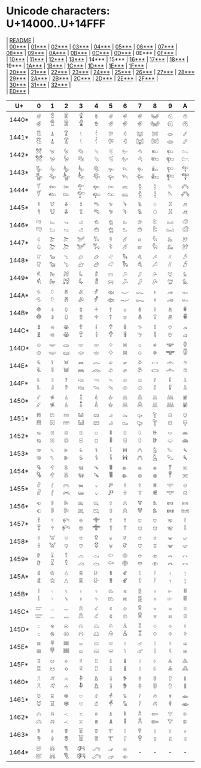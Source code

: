 # Unicode characters: U+14000..U+14FFF

| [README](README.md) |\
| [00\*\*\*](00xxx.md) | [01\*\*\*](01xxx.md) | [02\*\*\*](02xxx.md) | [03\*\*\*](03xxx.md) | [04\*\*\*](04xxx.md) | [05\*\*\*](05xxx.md) | [06\*\*\*](06xxx.md) | [07\*\*\*](07xxx.md) | [08\*\*\*](08xxx.md) | [09\*\*\*](09xxx.md) | [0A\*\*\*](0Axxx.md) | [0B\*\*\*](0Bxxx.md) | [0C\*\*\*](0Cxxx.md) | [0D\*\*\*](0Dxxx.md) | 0E\*\*\* | [0F\*\*\*](0Fxxx.md) |\
| [10\*\*\*](10xxx.md) | [11\*\*\*](11xxx.md) | [12\*\*\*](12xxx.md) | [13\*\*\*](13xxx.md) | 14\*\*\* | 15\*\*\* | [16\*\*\*](16xxx.md) | [17\*\*\*](17xxx.md) | [18\*\*\*](18xxx.md) | 19\*\*\* | [1A\*\*\*](1Axxx.md) | [1B\*\*\*](1Bxxx.md) | [1C\*\*\*](1Cxxx.md) | [1D\*\*\*](1Dxxx.md) | [1E\*\*\*](1Exxx.md) | [1F\*\*\*](1Fxxx.md) |\
| [20\*\*\*](20xxx.md) | [21\*\*\*](21xxx.md) | [22\*\*\*](22xxx.md) | [23\*\*\*](23xxx.md) | [24\*\*\*](24xxx.md) | [25\*\*\*](25xxx.md) | [26\*\*\*](26xxx.md) | [27\*\*\*](27xxx.md) | [28\*\*\*](28xxx.md) | [29\*\*\*](29xxx.md) | [2A\*\*\*](2Axxx.md) | [2B\*\*\*](2Bxxx.md) | [2C\*\*\*](2Cxxx.md) | [2D\*\*\*](2Dxxx.md) | [2E\*\*\*](2Exxx.md) | [2F\*\*\*](2Fxxx.md) |\
| [30\*\*\*](30xxx.md) | [31\*\*\*](31xxx.md) | [32\*\*\*](32xxx.md) |\
| [E0\*\*\*](E0xxx.md) |

| U+ | 0 | 1 | 2 | 3 | 4 | 5 | 6 | 7 | 8 | 9 | A | B | C | D | E | F |
| - | :-: | :-: | :-: | :-: | :-: | :-: | :-: | :-: | :-: | :-: | :-: | :-: | :-: | :-: | :-: | :-: |
| 1440\* | <span id="14400" title="U+14400 ANATOLIAN HIEROGLYPH A001, Lo">`𔐀`<br>𔐀</span> | <span id="14401" title="U+14401 ANATOLIAN HIEROGLYPH A002, Lo">`𔐁`<br>𔐁</span> | <span id="14402" title="U+14402 ANATOLIAN HIEROGLYPH A003, Lo">`𔐂`<br>𔐂</span> | <span id="14403" title="U+14403 ANATOLIAN HIEROGLYPH A004, Lo">`𔐃`<br>𔐃</span> | <span id="14404" title="U+14404 ANATOLIAN HIEROGLYPH A005, Lo">`𔐄`<br>𔐄</span> | <span id="14405" title="U+14405 ANATOLIAN HIEROGLYPH A006, Lo">`𔐅`<br>𔐅</span> | <span id="14406" title="U+14406 ANATOLIAN HIEROGLYPH A007, Lo">`𔐆`<br>𔐆</span> | <span id="14407" title="U+14407 ANATOLIAN HIEROGLYPH A008, Lo">`𔐇`<br>𔐇</span> | <span id="14408" title="U+14408 ANATOLIAN HIEROGLYPH A009, Lo">`𔐈`<br>𔐈</span> | <span id="14409" title="U+14409 ANATOLIAN HIEROGLYPH A010, Lo">`𔐉`<br>𔐉</span> | <span id="1440A" title="U+1440A ANATOLIAN HIEROGLYPH A010A, Lo">`𔐊`<br>𔐊</span> | <span id="1440B" title="U+1440B ANATOLIAN HIEROGLYPH A011, Lo">`𔐋`<br>𔐋</span> | <span id="1440C" title="U+1440C ANATOLIAN HIEROGLYPH A012, Lo">`𔐌`<br>𔐌</span> | <span id="1440D" title="U+1440D ANATOLIAN HIEROGLYPH A013, Lo">`𔐍`<br>𔐍</span> | <span id="1440E" title="U+1440E ANATOLIAN HIEROGLYPH A014, Lo">`𔐎`<br>𔐎</span> | <span id="1440F" title="U+1440F ANATOLIAN HIEROGLYPH A015, Lo">`𔐏`<br>𔐏</span> |
| 1441\* | <span id="14410" title="U+14410 ANATOLIAN HIEROGLYPH A016, Lo">`𔐐`<br>𔐐</span> | <span id="14411" title="U+14411 ANATOLIAN HIEROGLYPH A017, Lo">`𔐑`<br>𔐑</span> | <span id="14412" title="U+14412 ANATOLIAN HIEROGLYPH A018, Lo">`𔐒`<br>𔐒</span> | <span id="14413" title="U+14413 ANATOLIAN HIEROGLYPH A019, Lo">`𔐓`<br>𔐓</span> | <span id="14414" title="U+14414 ANATOLIAN HIEROGLYPH A020, Lo">`𔐔`<br>𔐔</span> | <span id="14415" title="U+14415 ANATOLIAN HIEROGLYPH A021, Lo">`𔐕`<br>𔐕</span> | <span id="14416" title="U+14416 ANATOLIAN HIEROGLYPH A022, Lo">`𔐖`<br>𔐖</span> | <span id="14417" title="U+14417 ANATOLIAN HIEROGLYPH A023, Lo">`𔐗`<br>𔐗</span> | <span id="14418" title="U+14418 ANATOLIAN HIEROGLYPH A024, Lo">`𔐘`<br>𔐘</span> | <span id="14419" title="U+14419 ANATOLIAN HIEROGLYPH A025, Lo">`𔐙`<br>𔐙</span> | <span id="1441A" title="U+1441A ANATOLIAN HIEROGLYPH A026, Lo">`𔐚`<br>𔐚</span> | <span id="1441B" title="U+1441B ANATOLIAN HIEROGLYPH A026A, Lo">`𔐛`<br>𔐛</span> | <span id="1441C" title="U+1441C ANATOLIAN HIEROGLYPH A027, Lo">`𔐜`<br>𔐜</span> | <span id="1441D" title="U+1441D ANATOLIAN HIEROGLYPH A028, Lo">`𔐝`<br>𔐝</span> | <span id="1441E" title="U+1441E ANATOLIAN HIEROGLYPH A029, Lo">`𔐞`<br>𔐞</span> | <span id="1441F" title="U+1441F ANATOLIAN HIEROGLYPH A030, Lo">`𔐟`<br>𔐟</span> |
| 1442\* | <span id="14420" title="U+14420 ANATOLIAN HIEROGLYPH A031, Lo">`𔐠`<br>𔐠</span> | <span id="14421" title="U+14421 ANATOLIAN HIEROGLYPH A032, Lo">`𔐡`<br>𔐡</span> | <span id="14422" title="U+14422 ANATOLIAN HIEROGLYPH A033, Lo">`𔐢`<br>𔐢</span> | <span id="14423" title="U+14423 ANATOLIAN HIEROGLYPH A034, Lo">`𔐣`<br>𔐣</span> | <span id="14424" title="U+14424 ANATOLIAN HIEROGLYPH A035, Lo">`𔐤`<br>𔐤</span> | <span id="14425" title="U+14425 ANATOLIAN HIEROGLYPH A036, Lo">`𔐥`<br>𔐥</span> | <span id="14426" title="U+14426 ANATOLIAN HIEROGLYPH A037, Lo">`𔐦`<br>𔐦</span> | <span id="14427" title="U+14427 ANATOLIAN HIEROGLYPH A038, Lo">`𔐧`<br>𔐧</span> | <span id="14428" title="U+14428 ANATOLIAN HIEROGLYPH A039, Lo">`𔐨`<br>𔐨</span> | <span id="14429" title="U+14429 ANATOLIAN HIEROGLYPH A039A, Lo">`𔐩`<br>𔐩</span> | <span id="1442A" title="U+1442A ANATOLIAN HIEROGLYPH A040, Lo">`𔐪`<br>𔐪</span> | <span id="1442B" title="U+1442B ANATOLIAN HIEROGLYPH A041, Lo">`𔐫`<br>𔐫</span> | <span id="1442C" title="U+1442C ANATOLIAN HIEROGLYPH A041A, Lo">`𔐬`<br>𔐬</span> | <span id="1442D" title="U+1442D ANATOLIAN HIEROGLYPH A042, Lo">`𔐭`<br>𔐭</span> | <span id="1442E" title="U+1442E ANATOLIAN HIEROGLYPH A043, Lo">`𔐮`<br>𔐮</span> | <span id="1442F" title="U+1442F ANATOLIAN HIEROGLYPH A044, Lo">`𔐯`<br>𔐯</span> |
| 1443\* | <span id="14430" title="U+14430 ANATOLIAN HIEROGLYPH A045, Lo">`𔐰`<br>𔐰</span> | <span id="14431" title="U+14431 ANATOLIAN HIEROGLYPH A045A, Lo">`𔐱`<br>𔐱</span> | <span id="14432" title="U+14432 ANATOLIAN HIEROGLYPH A046, Lo">`𔐲`<br>𔐲</span> | <span id="14433" title="U+14433 ANATOLIAN HIEROGLYPH A046A, Lo">`𔐳`<br>𔐳</span> | <span id="14434" title="U+14434 ANATOLIAN HIEROGLYPH A046B, Lo">`𔐴`<br>𔐴</span> | <span id="14435" title="U+14435 ANATOLIAN HIEROGLYPH A047, Lo">`𔐵`<br>𔐵</span> | <span id="14436" title="U+14436 ANATOLIAN HIEROGLYPH A048, Lo">`𔐶`<br>𔐶</span> | <span id="14437" title="U+14437 ANATOLIAN HIEROGLYPH A049, Lo">`𔐷`<br>𔐷</span> | <span id="14438" title="U+14438 ANATOLIAN HIEROGLYPH A050, Lo">`𔐸`<br>𔐸</span> | <span id="14439" title="U+14439 ANATOLIAN HIEROGLYPH A051, Lo">`𔐹`<br>𔐹</span> | <span id="1443A" title="U+1443A ANATOLIAN HIEROGLYPH A052, Lo">`𔐺`<br>𔐺</span> | <span id="1443B" title="U+1443B ANATOLIAN HIEROGLYPH A053, Lo">`𔐻`<br>𔐻</span> | <span id="1443C" title="U+1443C ANATOLIAN HIEROGLYPH A054, Lo">`𔐼`<br>𔐼</span> | <span id="1443D" title="U+1443D ANATOLIAN HIEROGLYPH A055, Lo">`𔐽`<br>𔐽</span> | <span id="1443E" title="U+1443E ANATOLIAN HIEROGLYPH A056, Lo">`𔐾`<br>𔐾</span> | <span id="1443F" title="U+1443F ANATOLIAN HIEROGLYPH A057, Lo">`𔐿`<br>𔐿</span> |
| 1444\* | <span id="14440" title="U+14440 ANATOLIAN HIEROGLYPH A058, Lo">`𔑀`<br>𔑀</span> | <span id="14441" title="U+14441 ANATOLIAN HIEROGLYPH A059, Lo">`𔑁`<br>𔑁</span> | <span id="14442" title="U+14442 ANATOLIAN HIEROGLYPH A060, Lo">`𔑂`<br>𔑂</span> | <span id="14443" title="U+14443 ANATOLIAN HIEROGLYPH A061, Lo">`𔑃`<br>𔑃</span> | <span id="14444" title="U+14444 ANATOLIAN HIEROGLYPH A062, Lo">`𔑄`<br>𔑄</span> | <span id="14445" title="U+14445 ANATOLIAN HIEROGLYPH A063, Lo">`𔑅`<br>𔑅</span> | <span id="14446" title="U+14446 ANATOLIAN HIEROGLYPH A064, Lo">`𔑆`<br>𔑆</span> | <span id="14447" title="U+14447 ANATOLIAN HIEROGLYPH A065, Lo">`𔑇`<br>𔑇</span> | <span id="14448" title="U+14448 ANATOLIAN HIEROGLYPH A066, Lo">`𔑈`<br>𔑈</span> | <span id="14449" title="U+14449 ANATOLIAN HIEROGLYPH A066A, Lo">`𔑉`<br>𔑉</span> | <span id="1444A" title="U+1444A ANATOLIAN HIEROGLYPH A066B, Lo">`𔑊`<br>𔑊</span> | <span id="1444B" title="U+1444B ANATOLIAN HIEROGLYPH A066C, Lo">`𔑋`<br>𔑋</span> | <span id="1444C" title="U+1444C ANATOLIAN HIEROGLYPH A067, Lo">`𔑌`<br>𔑌</span> | <span id="1444D" title="U+1444D ANATOLIAN HIEROGLYPH A068, Lo">`𔑍`<br>𔑍</span> | <span id="1444E" title="U+1444E ANATOLIAN HIEROGLYPH A069, Lo">`𔑎`<br>𔑎</span> | <span id="1444F" title="U+1444F ANATOLIAN HIEROGLYPH A070, Lo">`𔑏`<br>𔑏</span> |
| 1445\* | <span id="14450" title="U+14450 ANATOLIAN HIEROGLYPH A071, Lo">`𔑐`<br>𔑐</span> | <span id="14451" title="U+14451 ANATOLIAN HIEROGLYPH A072, Lo">`𔑑`<br>𔑑</span> | <span id="14452" title="U+14452 ANATOLIAN HIEROGLYPH A073, Lo">`𔑒`<br>𔑒</span> | <span id="14453" title="U+14453 ANATOLIAN HIEROGLYPH A074, Lo">`𔑓`<br>𔑓</span> | <span id="14454" title="U+14454 ANATOLIAN HIEROGLYPH A075, Lo">`𔑔`<br>𔑔</span> | <span id="14455" title="U+14455 ANATOLIAN HIEROGLYPH A076, Lo">`𔑕`<br>𔑕</span> | <span id="14456" title="U+14456 ANATOLIAN HIEROGLYPH A077, Lo">`𔑖`<br>𔑖</span> | <span id="14457" title="U+14457 ANATOLIAN HIEROGLYPH A078, Lo">`𔑗`<br>𔑗</span> | <span id="14458" title="U+14458 ANATOLIAN HIEROGLYPH A079, Lo">`𔑘`<br>𔑘</span> | <span id="14459" title="U+14459 ANATOLIAN HIEROGLYPH A080, Lo">`𔑙`<br>𔑙</span> | <span id="1445A" title="U+1445A ANATOLIAN HIEROGLYPH A081, Lo">`𔑚`<br>𔑚</span> | <span id="1445B" title="U+1445B ANATOLIAN HIEROGLYPH A082, Lo">`𔑛`<br>𔑛</span> | <span id="1445C" title="U+1445C ANATOLIAN HIEROGLYPH A083, Lo">`𔑜`<br>𔑜</span> | <span id="1445D" title="U+1445D ANATOLIAN HIEROGLYPH A084, Lo">`𔑝`<br>𔑝</span> | <span id="1445E" title="U+1445E ANATOLIAN HIEROGLYPH A085, Lo">`𔑞`<br>𔑞</span> | <span id="1445F" title="U+1445F ANATOLIAN HIEROGLYPH A086, Lo">`𔑟`<br>𔑟</span> |
| 1446\* | <span id="14460" title="U+14460 ANATOLIAN HIEROGLYPH A087, Lo">`𔑠`<br>𔑠</span> | <span id="14461" title="U+14461 ANATOLIAN HIEROGLYPH A088, Lo">`𔑡`<br>𔑡</span> | <span id="14462" title="U+14462 ANATOLIAN HIEROGLYPH A089, Lo">`𔑢`<br>𔑢</span> | <span id="14463" title="U+14463 ANATOLIAN HIEROGLYPH A090, Lo">`𔑣`<br>𔑣</span> | <span id="14464" title="U+14464 ANATOLIAN HIEROGLYPH A091, Lo">`𔑤`<br>𔑤</span> | <span id="14465" title="U+14465 ANATOLIAN HIEROGLYPH A092, Lo">`𔑥`<br>𔑥</span> | <span id="14466" title="U+14466 ANATOLIAN HIEROGLYPH A093, Lo">`𔑦`<br>𔑦</span> | <span id="14467" title="U+14467 ANATOLIAN HIEROGLYPH A094, Lo">`𔑧`<br>𔑧</span> | <span id="14468" title="U+14468 ANATOLIAN HIEROGLYPH A095, Lo">`𔑨`<br>𔑨</span> | <span id="14469" title="U+14469 ANATOLIAN HIEROGLYPH A096, Lo">`𔑩`<br>𔑩</span> | <span id="1446A" title="U+1446A ANATOLIAN HIEROGLYPH A097, Lo">`𔑪`<br>𔑪</span> | <span id="1446B" title="U+1446B ANATOLIAN HIEROGLYPH A097A, Lo">`𔑫`<br>𔑫</span> | <span id="1446C" title="U+1446C ANATOLIAN HIEROGLYPH A098, Lo">`𔑬`<br>𔑬</span> | <span id="1446D" title="U+1446D ANATOLIAN HIEROGLYPH A098A, Lo">`𔑭`<br>𔑭</span> | <span id="1446E" title="U+1446E ANATOLIAN HIEROGLYPH A099, Lo">`𔑮`<br>𔑮</span> | <span id="1446F" title="U+1446F ANATOLIAN HIEROGLYPH A100, Lo">`𔑯`<br>𔑯</span> |
| 1447\* | <span id="14470" title="U+14470 ANATOLIAN HIEROGLYPH A100A, Lo">`𔑰`<br>𔑰</span> | <span id="14471" title="U+14471 ANATOLIAN HIEROGLYPH A101, Lo">`𔑱`<br>𔑱</span> | <span id="14472" title="U+14472 ANATOLIAN HIEROGLYPH A101A, Lo">`𔑲`<br>𔑲</span> | <span id="14473" title="U+14473 ANATOLIAN HIEROGLYPH A102, Lo">`𔑳`<br>𔑳</span> | <span id="14474" title="U+14474 ANATOLIAN HIEROGLYPH A102A, Lo">`𔑴`<br>𔑴</span> | <span id="14475" title="U+14475 ANATOLIAN HIEROGLYPH A103, Lo">`𔑵`<br>𔑵</span> | <span id="14476" title="U+14476 ANATOLIAN HIEROGLYPH A104, Lo">`𔑶`<br>𔑶</span> | <span id="14477" title="U+14477 ANATOLIAN HIEROGLYPH A104A, Lo">`𔑷`<br>𔑷</span> | <span id="14478" title="U+14478 ANATOLIAN HIEROGLYPH A104B, Lo">`𔑸`<br>𔑸</span> | <span id="14479" title="U+14479 ANATOLIAN HIEROGLYPH A104C, Lo">`𔑹`<br>𔑹</span> | <span id="1447A" title="U+1447A ANATOLIAN HIEROGLYPH A105, Lo">`𔑺`<br>𔑺</span> | <span id="1447B" title="U+1447B ANATOLIAN HIEROGLYPH A105A, Lo">`𔑻`<br>𔑻</span> | <span id="1447C" title="U+1447C ANATOLIAN HIEROGLYPH A105B, Lo">`𔑼`<br>𔑼</span> | <span id="1447D" title="U+1447D ANATOLIAN HIEROGLYPH A106, Lo">`𔑽`<br>𔑽</span> | <span id="1447E" title="U+1447E ANATOLIAN HIEROGLYPH A107, Lo">`𔑾`<br>𔑾</span> | <span id="1447F" title="U+1447F ANATOLIAN HIEROGLYPH A107A, Lo">`𔑿`<br>𔑿</span> |
| 1448\* | <span id="14480" title="U+14480 ANATOLIAN HIEROGLYPH A107B, Lo">`𔒀`<br>𔒀</span> | <span id="14481" title="U+14481 ANATOLIAN HIEROGLYPH A107C, Lo">`𔒁`<br>𔒁</span> | <span id="14482" title="U+14482 ANATOLIAN HIEROGLYPH A108, Lo">`𔒂`<br>𔒂</span> | <span id="14483" title="U+14483 ANATOLIAN HIEROGLYPH A109, Lo">`𔒃`<br>𔒃</span> | <span id="14484" title="U+14484 ANATOLIAN HIEROGLYPH A110, Lo">`𔒄`<br>𔒄</span> | <span id="14485" title="U+14485 ANATOLIAN HIEROGLYPH A110A, Lo">`𔒅`<br>𔒅</span> | <span id="14486" title="U+14486 ANATOLIAN HIEROGLYPH A110B, Lo">`𔒆`<br>𔒆</span> | <span id="14487" title="U+14487 ANATOLIAN HIEROGLYPH A111, Lo">`𔒇`<br>𔒇</span> | <span id="14488" title="U+14488 ANATOLIAN HIEROGLYPH A112, Lo">`𔒈`<br>𔒈</span> | <span id="14489" title="U+14489 ANATOLIAN HIEROGLYPH A113, Lo">`𔒉`<br>𔒉</span> | <span id="1448A" title="U+1448A ANATOLIAN HIEROGLYPH A114, Lo">`𔒊`<br>𔒊</span> | <span id="1448B" title="U+1448B ANATOLIAN HIEROGLYPH A115, Lo">`𔒋`<br>𔒋</span> | <span id="1448C" title="U+1448C ANATOLIAN HIEROGLYPH A115A, Lo">`𔒌`<br>𔒌</span> | <span id="1448D" title="U+1448D ANATOLIAN HIEROGLYPH A116, Lo">`𔒍`<br>𔒍</span> | <span id="1448E" title="U+1448E ANATOLIAN HIEROGLYPH A117, Lo">`𔒎`<br>𔒎</span> | <span id="1448F" title="U+1448F ANATOLIAN HIEROGLYPH A118, Lo">`𔒏`<br>𔒏</span> |
| 1449\* | <span id="14490" title="U+14490 ANATOLIAN HIEROGLYPH A119, Lo">`𔒐`<br>𔒐</span> | <span id="14491" title="U+14491 ANATOLIAN HIEROGLYPH A120, Lo">`𔒑`<br>𔒑</span> | <span id="14492" title="U+14492 ANATOLIAN HIEROGLYPH A121, Lo">`𔒒`<br>𔒒</span> | <span id="14493" title="U+14493 ANATOLIAN HIEROGLYPH A122, Lo">`𔒓`<br>𔒓</span> | <span id="14494" title="U+14494 ANATOLIAN HIEROGLYPH A123, Lo">`𔒔`<br>𔒔</span> | <span id="14495" title="U+14495 ANATOLIAN HIEROGLYPH A124, Lo">`𔒕`<br>𔒕</span> | <span id="14496" title="U+14496 ANATOLIAN HIEROGLYPH A125, Lo">`𔒖`<br>𔒖</span> | <span id="14497" title="U+14497 ANATOLIAN HIEROGLYPH A125A, Lo">`𔒗`<br>𔒗</span> | <span id="14498" title="U+14498 ANATOLIAN HIEROGLYPH A126, Lo">`𔒘`<br>𔒘</span> | <span id="14499" title="U+14499 ANATOLIAN HIEROGLYPH A127, Lo">`𔒙`<br>𔒙</span> | <span id="1449A" title="U+1449A ANATOLIAN HIEROGLYPH A128, Lo">`𔒚`<br>𔒚</span> | <span id="1449B" title="U+1449B ANATOLIAN HIEROGLYPH A129, Lo">`𔒛`<br>𔒛</span> | <span id="1449C" title="U+1449C ANATOLIAN HIEROGLYPH A130, Lo">`𔒜`<br>𔒜</span> | <span id="1449D" title="U+1449D ANATOLIAN HIEROGLYPH A131, Lo">`𔒝`<br>𔒝</span> | <span id="1449E" title="U+1449E ANATOLIAN HIEROGLYPH A132, Lo">`𔒞`<br>𔒞</span> | <span id="1449F" title="U+1449F ANATOLIAN HIEROGLYPH A133, Lo">`𔒟`<br>𔒟</span> |
| 144A\* | <span id="144A0" title="U+144A0 ANATOLIAN HIEROGLYPH A134, Lo">`𔒠`<br>𔒠</span> | <span id="144A1" title="U+144A1 ANATOLIAN HIEROGLYPH A135, Lo">`𔒡`<br>𔒡</span> | <span id="144A2" title="U+144A2 ANATOLIAN HIEROGLYPH A135A, Lo">`𔒢`<br>𔒢</span> | <span id="144A3" title="U+144A3 ANATOLIAN HIEROGLYPH A136, Lo">`𔒣`<br>𔒣</span> | <span id="144A4" title="U+144A4 ANATOLIAN HIEROGLYPH A137, Lo">`𔒤`<br>𔒤</span> | <span id="144A5" title="U+144A5 ANATOLIAN HIEROGLYPH A138, Lo">`𔒥`<br>𔒥</span> | <span id="144A6" title="U+144A6 ANATOLIAN HIEROGLYPH A139, Lo">`𔒦`<br>𔒦</span> | <span id="144A7" title="U+144A7 ANATOLIAN HIEROGLYPH A140, Lo">`𔒧`<br>𔒧</span> | <span id="144A8" title="U+144A8 ANATOLIAN HIEROGLYPH A141, Lo">`𔒨`<br>𔒨</span> | <span id="144A9" title="U+144A9 ANATOLIAN HIEROGLYPH A142, Lo">`𔒩`<br>𔒩</span> | <span id="144AA" title="U+144AA ANATOLIAN HIEROGLYPH A143, Lo">`𔒪`<br>𔒪</span> | <span id="144AB" title="U+144AB ANATOLIAN HIEROGLYPH A144, Lo">`𔒫`<br>𔒫</span> | <span id="144AC" title="U+144AC ANATOLIAN HIEROGLYPH A145, Lo">`𔒬`<br>𔒬</span> | <span id="144AD" title="U+144AD ANATOLIAN HIEROGLYPH A146, Lo">`𔒭`<br>𔒭</span> | <span id="144AE" title="U+144AE ANATOLIAN HIEROGLYPH A147, Lo">`𔒮`<br>𔒮</span> | <span id="144AF" title="U+144AF ANATOLIAN HIEROGLYPH A148, Lo">`𔒯`<br>𔒯</span> |
| 144B\* | <span id="144B0" title="U+144B0 ANATOLIAN HIEROGLYPH A149, Lo">`𔒰`<br>𔒰</span> | <span id="144B1" title="U+144B1 ANATOLIAN HIEROGLYPH A150, Lo">`𔒱`<br>𔒱</span> | <span id="144B2" title="U+144B2 ANATOLIAN HIEROGLYPH A151, Lo">`𔒲`<br>𔒲</span> | <span id="144B3" title="U+144B3 ANATOLIAN HIEROGLYPH A152, Lo">`𔒳`<br>𔒳</span> | <span id="144B4" title="U+144B4 ANATOLIAN HIEROGLYPH A153, Lo">`𔒴`<br>𔒴</span> | <span id="144B5" title="U+144B5 ANATOLIAN HIEROGLYPH A154, Lo">`𔒵`<br>𔒵</span> | <span id="144B6" title="U+144B6 ANATOLIAN HIEROGLYPH A155, Lo">`𔒶`<br>𔒶</span> | <span id="144B7" title="U+144B7 ANATOLIAN HIEROGLYPH A156, Lo">`𔒷`<br>𔒷</span> | <span id="144B8" title="U+144B8 ANATOLIAN HIEROGLYPH A157, Lo">`𔒸`<br>𔒸</span> | <span id="144B9" title="U+144B9 ANATOLIAN HIEROGLYPH A158, Lo">`𔒹`<br>𔒹</span> | <span id="144BA" title="U+144BA ANATOLIAN HIEROGLYPH A159, Lo">`𔒺`<br>𔒺</span> | <span id="144BB" title="U+144BB ANATOLIAN HIEROGLYPH A160, Lo">`𔒻`<br>𔒻</span> | <span id="144BC" title="U+144BC ANATOLIAN HIEROGLYPH A161, Lo">`𔒼`<br>𔒼</span> | <span id="144BD" title="U+144BD ANATOLIAN HIEROGLYPH A162, Lo">`𔒽`<br>𔒽</span> | <span id="144BE" title="U+144BE ANATOLIAN HIEROGLYPH A163, Lo">`𔒾`<br>𔒾</span> | <span id="144BF" title="U+144BF ANATOLIAN HIEROGLYPH A164, Lo">`𔒿`<br>𔒿</span> |
| 144C\* | <span id="144C0" title="U+144C0 ANATOLIAN HIEROGLYPH A165, Lo">`𔓀`<br>𔓀</span> | <span id="144C1" title="U+144C1 ANATOLIAN HIEROGLYPH A166, Lo">`𔓁`<br>𔓁</span> | <span id="144C2" title="U+144C2 ANATOLIAN HIEROGLYPH A167, Lo">`𔓂`<br>𔓂</span> | <span id="144C3" title="U+144C3 ANATOLIAN HIEROGLYPH A168, Lo">`𔓃`<br>𔓃</span> | <span id="144C4" title="U+144C4 ANATOLIAN HIEROGLYPH A169, Lo">`𔓄`<br>𔓄</span> | <span id="144C5" title="U+144C5 ANATOLIAN HIEROGLYPH A170, Lo">`𔓅`<br>𔓅</span> | <span id="144C6" title="U+144C6 ANATOLIAN HIEROGLYPH A171, Lo">`𔓆`<br>𔓆</span> | <span id="144C7" title="U+144C7 ANATOLIAN HIEROGLYPH A172, Lo">`𔓇`<br>𔓇</span> | <span id="144C8" title="U+144C8 ANATOLIAN HIEROGLYPH A173, Lo">`𔓈`<br>𔓈</span> | <span id="144C9" title="U+144C9 ANATOLIAN HIEROGLYPH A174, Lo">`𔓉`<br>𔓉</span> | <span id="144CA" title="U+144CA ANATOLIAN HIEROGLYPH A175, Lo">`𔓊`<br>𔓊</span> | <span id="144CB" title="U+144CB ANATOLIAN HIEROGLYPH A176, Lo">`𔓋`<br>𔓋</span> | <span id="144CC" title="U+144CC ANATOLIAN HIEROGLYPH A177, Lo">`𔓌`<br>𔓌</span> | <span id="144CD" title="U+144CD ANATOLIAN HIEROGLYPH A178, Lo">`𔓍`<br>𔓍</span> | <span id="144CE" title="U+144CE ANATOLIAN HIEROGLYPH A179, Lo">`𔓎`<br>𔓎</span> | <span id="144CF" title="U+144CF ANATOLIAN HIEROGLYPH A180, Lo">`𔓏`<br>𔓏</span> |
| 144D\* | <span id="144D0" title="U+144D0 ANATOLIAN HIEROGLYPH A181, Lo">`𔓐`<br>𔓐</span> | <span id="144D1" title="U+144D1 ANATOLIAN HIEROGLYPH A182, Lo">`𔓑`<br>𔓑</span> | <span id="144D2" title="U+144D2 ANATOLIAN HIEROGLYPH A183, Lo">`𔓒`<br>𔓒</span> | <span id="144D3" title="U+144D3 ANATOLIAN HIEROGLYPH A184, Lo">`𔓓`<br>𔓓</span> | <span id="144D4" title="U+144D4 ANATOLIAN HIEROGLYPH A185, Lo">`𔓔`<br>𔓔</span> | <span id="144D5" title="U+144D5 ANATOLIAN HIEROGLYPH A186, Lo">`𔓕`<br>𔓕</span> | <span id="144D6" title="U+144D6 ANATOLIAN HIEROGLYPH A187, Lo">`𔓖`<br>𔓖</span> | <span id="144D7" title="U+144D7 ANATOLIAN HIEROGLYPH A188, Lo">`𔓗`<br>𔓗</span> | <span id="144D8" title="U+144D8 ANATOLIAN HIEROGLYPH A189, Lo">`𔓘`<br>𔓘</span> | <span id="144D9" title="U+144D9 ANATOLIAN HIEROGLYPH A190, Lo">`𔓙`<br>𔓙</span> | <span id="144DA" title="U+144DA ANATOLIAN HIEROGLYPH A191, Lo">`𔓚`<br>𔓚</span> | <span id="144DB" title="U+144DB ANATOLIAN HIEROGLYPH A192, Lo">`𔓛`<br>𔓛</span> | <span id="144DC" title="U+144DC ANATOLIAN HIEROGLYPH A193, Lo">`𔓜`<br>𔓜</span> | <span id="144DD" title="U+144DD ANATOLIAN HIEROGLYPH A194, Lo">`𔓝`<br>𔓝</span> | <span id="144DE" title="U+144DE ANATOLIAN HIEROGLYPH A195, Lo">`𔓞`<br>𔓞</span> | <span id="144DF" title="U+144DF ANATOLIAN HIEROGLYPH A196, Lo">`𔓟`<br>𔓟</span> |
| 144E\* | <span id="144E0" title="U+144E0 ANATOLIAN HIEROGLYPH A197, Lo">`𔓠`<br>𔓠</span> | <span id="144E1" title="U+144E1 ANATOLIAN HIEROGLYPH A198, Lo">`𔓡`<br>𔓡</span> | <span id="144E2" title="U+144E2 ANATOLIAN HIEROGLYPH A199, Lo">`𔓢`<br>𔓢</span> | <span id="144E3" title="U+144E3 ANATOLIAN HIEROGLYPH A200, Lo">`𔓣`<br>𔓣</span> | <span id="144E4" title="U+144E4 ANATOLIAN HIEROGLYPH A201, Lo">`𔓤`<br>𔓤</span> | <span id="144E5" title="U+144E5 ANATOLIAN HIEROGLYPH A202, Lo">`𔓥`<br>𔓥</span> | <span id="144E6" title="U+144E6 ANATOLIAN HIEROGLYPH A202A, Lo">`𔓦`<br>𔓦</span> | <span id="144E7" title="U+144E7 ANATOLIAN HIEROGLYPH A202B, Lo">`𔓧`<br>𔓧</span> | <span id="144E8" title="U+144E8 ANATOLIAN HIEROGLYPH A203, Lo">`𔓨`<br>𔓨</span> | <span id="144E9" title="U+144E9 ANATOLIAN HIEROGLYPH A204, Lo">`𔓩`<br>𔓩</span> | <span id="144EA" title="U+144EA ANATOLIAN HIEROGLYPH A205, Lo">`𔓪`<br>𔓪</span> | <span id="144EB" title="U+144EB ANATOLIAN HIEROGLYPH A206, Lo">`𔓫`<br>𔓫</span> | <span id="144EC" title="U+144EC ANATOLIAN HIEROGLYPH A207, Lo">`𔓬`<br>𔓬</span> | <span id="144ED" title="U+144ED ANATOLIAN HIEROGLYPH A207A, Lo">`𔓭`<br>𔓭</span> | <span id="144EE" title="U+144EE ANATOLIAN HIEROGLYPH A208, Lo">`𔓮`<br>𔓮</span> | <span id="144EF" title="U+144EF ANATOLIAN HIEROGLYPH A209, Lo">`𔓯`<br>𔓯</span> |
| 144F\* | <span id="144F0" title="U+144F0 ANATOLIAN HIEROGLYPH A209A, Lo">`𔓰`<br>𔓰</span> | <span id="144F1" title="U+144F1 ANATOLIAN HIEROGLYPH A210, Lo">`𔓱`<br>𔓱</span> | <span id="144F2" title="U+144F2 ANATOLIAN HIEROGLYPH A211, Lo">`𔓲`<br>𔓲</span> | <span id="144F3" title="U+144F3 ANATOLIAN HIEROGLYPH A212, Lo">`𔓳`<br>𔓳</span> | <span id="144F4" title="U+144F4 ANATOLIAN HIEROGLYPH A213, Lo">`𔓴`<br>𔓴</span> | <span id="144F5" title="U+144F5 ANATOLIAN HIEROGLYPH A214, Lo">`𔓵`<br>𔓵</span> | <span id="144F6" title="U+144F6 ANATOLIAN HIEROGLYPH A215, Lo">`𔓶`<br>𔓶</span> | <span id="144F7" title="U+144F7 ANATOLIAN HIEROGLYPH A215A, Lo">`𔓷`<br>𔓷</span> | <span id="144F8" title="U+144F8 ANATOLIAN HIEROGLYPH A216, Lo">`𔓸`<br>𔓸</span> | <span id="144F9" title="U+144F9 ANATOLIAN HIEROGLYPH A216A, Lo">`𔓹`<br>𔓹</span> | <span id="144FA" title="U+144FA ANATOLIAN HIEROGLYPH A217, Lo">`𔓺`<br>𔓺</span> | <span id="144FB" title="U+144FB ANATOLIAN HIEROGLYPH A218, Lo">`𔓻`<br>𔓻</span> | <span id="144FC" title="U+144FC ANATOLIAN HIEROGLYPH A219, Lo">`𔓼`<br>𔓼</span> | <span id="144FD" title="U+144FD ANATOLIAN HIEROGLYPH A220, Lo">`𔓽`<br>𔓽</span> | <span id="144FE" title="U+144FE ANATOLIAN HIEROGLYPH A221, Lo">`𔓾`<br>𔓾</span> | <span id="144FF" title="U+144FF ANATOLIAN HIEROGLYPH A222, Lo">`𔓿`<br>𔓿</span> |
| 1450\* | <span id="14500" title="U+14500 ANATOLIAN HIEROGLYPH A223, Lo">`𔔀`<br>𔔀</span> | <span id="14501" title="U+14501 ANATOLIAN HIEROGLYPH A224, Lo">`𔔁`<br>𔔁</span> | <span id="14502" title="U+14502 ANATOLIAN HIEROGLYPH A225, Lo">`𔔂`<br>𔔂</span> | <span id="14503" title="U+14503 ANATOLIAN HIEROGLYPH A226, Lo">`𔔃`<br>𔔃</span> | <span id="14504" title="U+14504 ANATOLIAN HIEROGLYPH A227, Lo">`𔔄`<br>𔔄</span> | <span id="14505" title="U+14505 ANATOLIAN HIEROGLYPH A227A, Lo">`𔔅`<br>𔔅</span> | <span id="14506" title="U+14506 ANATOLIAN HIEROGLYPH A228, Lo">`𔔆`<br>𔔆</span> | <span id="14507" title="U+14507 ANATOLIAN HIEROGLYPH A229, Lo">`𔔇`<br>𔔇</span> | <span id="14508" title="U+14508 ANATOLIAN HIEROGLYPH A230, Lo">`𔔈`<br>𔔈</span> | <span id="14509" title="U+14509 ANATOLIAN HIEROGLYPH A231, Lo">`𔔉`<br>𔔉</span> | <span id="1450A" title="U+1450A ANATOLIAN HIEROGLYPH A232, Lo">`𔔊`<br>𔔊</span> | <span id="1450B" title="U+1450B ANATOLIAN HIEROGLYPH A233, Lo">`𔔋`<br>𔔋</span> | <span id="1450C" title="U+1450C ANATOLIAN HIEROGLYPH A234, Lo">`𔔌`<br>𔔌</span> | <span id="1450D" title="U+1450D ANATOLIAN HIEROGLYPH A235, Lo">`𔔍`<br>𔔍</span> | <span id="1450E" title="U+1450E ANATOLIAN HIEROGLYPH A236, Lo">`𔔎`<br>𔔎</span> | <span id="1450F" title="U+1450F ANATOLIAN HIEROGLYPH A237, Lo">`𔔏`<br>𔔏</span> |
| 1451\* | <span id="14510" title="U+14510 ANATOLIAN HIEROGLYPH A238, Lo">`𔔐`<br>𔔐</span> | <span id="14511" title="U+14511 ANATOLIAN HIEROGLYPH A239, Lo">`𔔑`<br>𔔑</span> | <span id="14512" title="U+14512 ANATOLIAN HIEROGLYPH A240, Lo">`𔔒`<br>𔔒</span> | <span id="14513" title="U+14513 ANATOLIAN HIEROGLYPH A241, Lo">`𔔓`<br>𔔓</span> | <span id="14514" title="U+14514 ANATOLIAN HIEROGLYPH A242, Lo">`𔔔`<br>𔔔</span> | <span id="14515" title="U+14515 ANATOLIAN HIEROGLYPH A243, Lo">`𔔕`<br>𔔕</span> | <span id="14516" title="U+14516 ANATOLIAN HIEROGLYPH A244, Lo">`𔔖`<br>𔔖</span> | <span id="14517" title="U+14517 ANATOLIAN HIEROGLYPH A245, Lo">`𔔗`<br>𔔗</span> | <span id="14518" title="U+14518 ANATOLIAN HIEROGLYPH A246, Lo">`𔔘`<br>𔔘</span> | <span id="14519" title="U+14519 ANATOLIAN HIEROGLYPH A247, Lo">`𔔙`<br>𔔙</span> | <span id="1451A" title="U+1451A ANATOLIAN HIEROGLYPH A248, Lo">`𔔚`<br>𔔚</span> | <span id="1451B" title="U+1451B ANATOLIAN HIEROGLYPH A249, Lo">`𔔛`<br>𔔛</span> | <span id="1451C" title="U+1451C ANATOLIAN HIEROGLYPH A250, Lo">`𔔜`<br>𔔜</span> | <span id="1451D" title="U+1451D ANATOLIAN HIEROGLYPH A251, Lo">`𔔝`<br>𔔝</span> | <span id="1451E" title="U+1451E ANATOLIAN HIEROGLYPH A252, Lo">`𔔞`<br>𔔞</span> | <span id="1451F" title="U+1451F ANATOLIAN HIEROGLYPH A253, Lo">`𔔟`<br>𔔟</span> |
| 1452\* | <span id="14520" title="U+14520 ANATOLIAN HIEROGLYPH A254, Lo">`𔔠`<br>𔔠</span> | <span id="14521" title="U+14521 ANATOLIAN HIEROGLYPH A255, Lo">`𔔡`<br>𔔡</span> | <span id="14522" title="U+14522 ANATOLIAN HIEROGLYPH A256, Lo">`𔔢`<br>𔔢</span> | <span id="14523" title="U+14523 ANATOLIAN HIEROGLYPH A257, Lo">`𔔣`<br>𔔣</span> | <span id="14524" title="U+14524 ANATOLIAN HIEROGLYPH A258, Lo">`𔔤`<br>𔔤</span> | <span id="14525" title="U+14525 ANATOLIAN HIEROGLYPH A259, Lo">`𔔥`<br>𔔥</span> | <span id="14526" title="U+14526 ANATOLIAN HIEROGLYPH A260, Lo">`𔔦`<br>𔔦</span> | <span id="14527" title="U+14527 ANATOLIAN HIEROGLYPH A261, Lo">`𔔧`<br>𔔧</span> | <span id="14528" title="U+14528 ANATOLIAN HIEROGLYPH A262, Lo">`𔔨`<br>𔔨</span> | <span id="14529" title="U+14529 ANATOLIAN HIEROGLYPH A263, Lo">`𔔩`<br>𔔩</span> | <span id="1452A" title="U+1452A ANATOLIAN HIEROGLYPH A264, Lo">`𔔪`<br>𔔪</span> | <span id="1452B" title="U+1452B ANATOLIAN HIEROGLYPH A265, Lo">`𔔫`<br>𔔫</span> | <span id="1452C" title="U+1452C ANATOLIAN HIEROGLYPH A266, Lo">`𔔬`<br>𔔬</span> | <span id="1452D" title="U+1452D ANATOLIAN HIEROGLYPH A267, Lo">`𔔭`<br>𔔭</span> | <span id="1452E" title="U+1452E ANATOLIAN HIEROGLYPH A267A, Lo">`𔔮`<br>𔔮</span> | <span id="1452F" title="U+1452F ANATOLIAN HIEROGLYPH A268, Lo">`𔔯`<br>𔔯</span> |
| 1453\* | <span id="14530" title="U+14530 ANATOLIAN HIEROGLYPH A269, Lo">`𔔰`<br>𔔰</span> | <span id="14531" title="U+14531 ANATOLIAN HIEROGLYPH A270, Lo">`𔔱`<br>𔔱</span> | <span id="14532" title="U+14532 ANATOLIAN HIEROGLYPH A271, Lo">`𔔲`<br>𔔲</span> | <span id="14533" title="U+14533 ANATOLIAN HIEROGLYPH A272, Lo">`𔔳`<br>𔔳</span> | <span id="14534" title="U+14534 ANATOLIAN HIEROGLYPH A273, Lo">`𔔴`<br>𔔴</span> | <span id="14535" title="U+14535 ANATOLIAN HIEROGLYPH A274, Lo">`𔔵`<br>𔔵</span> | <span id="14536" title="U+14536 ANATOLIAN HIEROGLYPH A275, Lo">`𔔶`<br>𔔶</span> | <span id="14537" title="U+14537 ANATOLIAN HIEROGLYPH A276, Lo">`𔔷`<br>𔔷</span> | <span id="14538" title="U+14538 ANATOLIAN HIEROGLYPH A277, Lo">`𔔸`<br>𔔸</span> | <span id="14539" title="U+14539 ANATOLIAN HIEROGLYPH A278, Lo">`𔔹`<br>𔔹</span> | <span id="1453A" title="U+1453A ANATOLIAN HIEROGLYPH A279, Lo">`𔔺`<br>𔔺</span> | <span id="1453B" title="U+1453B ANATOLIAN HIEROGLYPH A280, Lo">`𔔻`<br>𔔻</span> | <span id="1453C" title="U+1453C ANATOLIAN HIEROGLYPH A281, Lo">`𔔼`<br>𔔼</span> | <span id="1453D" title="U+1453D ANATOLIAN HIEROGLYPH A282, Lo">`𔔽`<br>𔔽</span> | <span id="1453E" title="U+1453E ANATOLIAN HIEROGLYPH A283, Lo">`𔔾`<br>𔔾</span> | <span id="1453F" title="U+1453F ANATOLIAN HIEROGLYPH A284, Lo">`𔔿`<br>𔔿</span> |
| 1454\* | <span id="14540" title="U+14540 ANATOLIAN HIEROGLYPH A285, Lo">`𔕀`<br>𔕀</span> | <span id="14541" title="U+14541 ANATOLIAN HIEROGLYPH A286, Lo">`𔕁`<br>𔕁</span> | <span id="14542" title="U+14542 ANATOLIAN HIEROGLYPH A287, Lo">`𔕂`<br>𔕂</span> | <span id="14543" title="U+14543 ANATOLIAN HIEROGLYPH A288, Lo">`𔕃`<br>𔕃</span> | <span id="14544" title="U+14544 ANATOLIAN HIEROGLYPH A289, Lo">`𔕄`<br>𔕄</span> | <span id="14545" title="U+14545 ANATOLIAN HIEROGLYPH A289A, Lo">`𔕅`<br>𔕅</span> | <span id="14546" title="U+14546 ANATOLIAN HIEROGLYPH A290, Lo">`𔕆`<br>𔕆</span> | <span id="14547" title="U+14547 ANATOLIAN HIEROGLYPH A291, Lo">`𔕇`<br>𔕇</span> | <span id="14548" title="U+14548 ANATOLIAN HIEROGLYPH A292, Lo">`𔕈`<br>𔕈</span> | <span id="14549" title="U+14549 ANATOLIAN HIEROGLYPH A293, Lo">`𔕉`<br>𔕉</span> | <span id="1454A" title="U+1454A ANATOLIAN HIEROGLYPH A294, Lo">`𔕊`<br>𔕊</span> | <span id="1454B" title="U+1454B ANATOLIAN HIEROGLYPH A294A, Lo">`𔕋`<br>𔕋</span> | <span id="1454C" title="U+1454C ANATOLIAN HIEROGLYPH A295, Lo">`𔕌`<br>𔕌</span> | <span id="1454D" title="U+1454D ANATOLIAN HIEROGLYPH A296, Lo">`𔕍`<br>𔕍</span> | <span id="1454E" title="U+1454E ANATOLIAN HIEROGLYPH A297, Lo">`𔕎`<br>𔕎</span> | <span id="1454F" title="U+1454F ANATOLIAN HIEROGLYPH A298, Lo">`𔕏`<br>𔕏</span> |
| 1455\* | <span id="14550" title="U+14550 ANATOLIAN HIEROGLYPH A299, Lo">`𔕐`<br>𔕐</span> | <span id="14551" title="U+14551 ANATOLIAN HIEROGLYPH A299A, Lo">`𔕑`<br>𔕑</span> | <span id="14552" title="U+14552 ANATOLIAN HIEROGLYPH A300, Lo">`𔕒`<br>𔕒</span> | <span id="14553" title="U+14553 ANATOLIAN HIEROGLYPH A301, Lo">`𔕓`<br>𔕓</span> | <span id="14554" title="U+14554 ANATOLIAN HIEROGLYPH A302, Lo">`𔕔`<br>𔕔</span> | <span id="14555" title="U+14555 ANATOLIAN HIEROGLYPH A303, Lo">`𔕕`<br>𔕕</span> | <span id="14556" title="U+14556 ANATOLIAN HIEROGLYPH A304, Lo">`𔕖`<br>𔕖</span> | <span id="14557" title="U+14557 ANATOLIAN HIEROGLYPH A305, Lo">`𔕗`<br>𔕗</span> | <span id="14558" title="U+14558 ANATOLIAN HIEROGLYPH A306, Lo">`𔕘`<br>𔕘</span> | <span id="14559" title="U+14559 ANATOLIAN HIEROGLYPH A307, Lo">`𔕙`<br>𔕙</span> | <span id="1455A" title="U+1455A ANATOLIAN HIEROGLYPH A308, Lo">`𔕚`<br>𔕚</span> | <span id="1455B" title="U+1455B ANATOLIAN HIEROGLYPH A309, Lo">`𔕛`<br>𔕛</span> | <span id="1455C" title="U+1455C ANATOLIAN HIEROGLYPH A309A, Lo">`𔕜`<br>𔕜</span> | <span id="1455D" title="U+1455D ANATOLIAN HIEROGLYPH A310, Lo">`𔕝`<br>𔕝</span> | <span id="1455E" title="U+1455E ANATOLIAN HIEROGLYPH A311, Lo">`𔕞`<br>𔕞</span> | <span id="1455F" title="U+1455F ANATOLIAN HIEROGLYPH A312, Lo">`𔕟`<br>𔕟</span> |
| 1456\* | <span id="14560" title="U+14560 ANATOLIAN HIEROGLYPH A313, Lo">`𔕠`<br>𔕠</span> | <span id="14561" title="U+14561 ANATOLIAN HIEROGLYPH A314, Lo">`𔕡`<br>𔕡</span> | <span id="14562" title="U+14562 ANATOLIAN HIEROGLYPH A315, Lo">`𔕢`<br>𔕢</span> | <span id="14563" title="U+14563 ANATOLIAN HIEROGLYPH A316, Lo">`𔕣`<br>𔕣</span> | <span id="14564" title="U+14564 ANATOLIAN HIEROGLYPH A317, Lo">`𔕤`<br>𔕤</span> | <span id="14565" title="U+14565 ANATOLIAN HIEROGLYPH A318, Lo">`𔕥`<br>𔕥</span> | <span id="14566" title="U+14566 ANATOLIAN HIEROGLYPH A319, Lo">`𔕦`<br>𔕦</span> | <span id="14567" title="U+14567 ANATOLIAN HIEROGLYPH A320, Lo">`𔕧`<br>𔕧</span> | <span id="14568" title="U+14568 ANATOLIAN HIEROGLYPH A321, Lo">`𔕨`<br>𔕨</span> | <span id="14569" title="U+14569 ANATOLIAN HIEROGLYPH A322, Lo">`𔕩`<br>𔕩</span> | <span id="1456A" title="U+1456A ANATOLIAN HIEROGLYPH A323, Lo">`𔕪`<br>𔕪</span> | <span id="1456B" title="U+1456B ANATOLIAN HIEROGLYPH A324, Lo">`𔕫`<br>𔕫</span> | <span id="1456C" title="U+1456C ANATOLIAN HIEROGLYPH A325, Lo">`𔕬`<br>𔕬</span> | <span id="1456D" title="U+1456D ANATOLIAN HIEROGLYPH A326, Lo">`𔕭`<br>𔕭</span> | <span id="1456E" title="U+1456E ANATOLIAN HIEROGLYPH A327, Lo">`𔕮`<br>𔕮</span> | <span id="1456F" title="U+1456F ANATOLIAN HIEROGLYPH A328, Lo">`𔕯`<br>𔕯</span> |
| 1457\* | <span id="14570" title="U+14570 ANATOLIAN HIEROGLYPH A329, Lo">`𔕰`<br>𔕰</span> | <span id="14571" title="U+14571 ANATOLIAN HIEROGLYPH A329A, Lo">`𔕱`<br>𔕱</span> | <span id="14572" title="U+14572 ANATOLIAN HIEROGLYPH A330, Lo">`𔕲`<br>𔕲</span> | <span id="14573" title="U+14573 ANATOLIAN HIEROGLYPH A331, Lo">`𔕳`<br>𔕳</span> | <span id="14574" title="U+14574 ANATOLIAN HIEROGLYPH A332A, Lo">`𔕴`<br>𔕴</span> | <span id="14575" title="U+14575 ANATOLIAN HIEROGLYPH A332B, Lo">`𔕵`<br>𔕵</span> | <span id="14576" title="U+14576 ANATOLIAN HIEROGLYPH A332C, Lo">`𔕶`<br>𔕶</span> | <span id="14577" title="U+14577 ANATOLIAN HIEROGLYPH A333, Lo">`𔕷`<br>𔕷</span> | <span id="14578" title="U+14578 ANATOLIAN HIEROGLYPH A334, Lo">`𔕸`<br>𔕸</span> | <span id="14579" title="U+14579 ANATOLIAN HIEROGLYPH A335, Lo">`𔕹`<br>𔕹</span> | <span id="1457A" title="U+1457A ANATOLIAN HIEROGLYPH A336, Lo">`𔕺`<br>𔕺</span> | <span id="1457B" title="U+1457B ANATOLIAN HIEROGLYPH A336A, Lo">`𔕻`<br>𔕻</span> | <span id="1457C" title="U+1457C ANATOLIAN HIEROGLYPH A336B, Lo">`𔕼`<br>𔕼</span> | <span id="1457D" title="U+1457D ANATOLIAN HIEROGLYPH A336C, Lo">`𔕽`<br>𔕽</span> | <span id="1457E" title="U+1457E ANATOLIAN HIEROGLYPH A337, Lo">`𔕾`<br>𔕾</span> | <span id="1457F" title="U+1457F ANATOLIAN HIEROGLYPH A338, Lo">`𔕿`<br>𔕿</span> |
| 1458\* | <span id="14580" title="U+14580 ANATOLIAN HIEROGLYPH A339, Lo">`𔖀`<br>𔖀</span> | <span id="14581" title="U+14581 ANATOLIAN HIEROGLYPH A340, Lo">`𔖁`<br>𔖁</span> | <span id="14582" title="U+14582 ANATOLIAN HIEROGLYPH A341, Lo">`𔖂`<br>𔖂</span> | <span id="14583" title="U+14583 ANATOLIAN HIEROGLYPH A342, Lo">`𔖃`<br>𔖃</span> | <span id="14584" title="U+14584 ANATOLIAN HIEROGLYPH A343, Lo">`𔖄`<br>𔖄</span> | <span id="14585" title="U+14585 ANATOLIAN HIEROGLYPH A344, Lo">`𔖅`<br>𔖅</span> | <span id="14586" title="U+14586 ANATOLIAN HIEROGLYPH A345, Lo">`𔖆`<br>𔖆</span> | <span id="14587" title="U+14587 ANATOLIAN HIEROGLYPH A346, Lo">`𔖇`<br>𔖇</span> | <span id="14588" title="U+14588 ANATOLIAN HIEROGLYPH A347, Lo">`𔖈`<br>𔖈</span> | <span id="14589" title="U+14589 ANATOLIAN HIEROGLYPH A348, Lo">`𔖉`<br>𔖉</span> | <span id="1458A" title="U+1458A ANATOLIAN HIEROGLYPH A349, Lo">`𔖊`<br>𔖊</span> | <span id="1458B" title="U+1458B ANATOLIAN HIEROGLYPH A350, Lo">`𔖋`<br>𔖋</span> | <span id="1458C" title="U+1458C ANATOLIAN HIEROGLYPH A351, Lo">`𔖌`<br>𔖌</span> | <span id="1458D" title="U+1458D ANATOLIAN HIEROGLYPH A352, Lo">`𔖍`<br>𔖍</span> | <span id="1458E" title="U+1458E ANATOLIAN HIEROGLYPH A353, Lo">`𔖎`<br>𔖎</span> | <span id="1458F" title="U+1458F ANATOLIAN HIEROGLYPH A354, Lo">`𔖏`<br>𔖏</span> |
| 1459\* | <span id="14590" title="U+14590 ANATOLIAN HIEROGLYPH A355, Lo">`𔖐`<br>𔖐</span> | <span id="14591" title="U+14591 ANATOLIAN HIEROGLYPH A356, Lo">`𔖑`<br>𔖑</span> | <span id="14592" title="U+14592 ANATOLIAN HIEROGLYPH A357, Lo">`𔖒`<br>𔖒</span> | <span id="14593" title="U+14593 ANATOLIAN HIEROGLYPH A358, Lo">`𔖓`<br>𔖓</span> | <span id="14594" title="U+14594 ANATOLIAN HIEROGLYPH A359, Lo">`𔖔`<br>𔖔</span> | <span id="14595" title="U+14595 ANATOLIAN HIEROGLYPH A359A, Lo">`𔖕`<br>𔖕</span> | <span id="14596" title="U+14596 ANATOLIAN HIEROGLYPH A360, Lo">`𔖖`<br>𔖖</span> | <span id="14597" title="U+14597 ANATOLIAN HIEROGLYPH A361, Lo">`𔖗`<br>𔖗</span> | <span id="14598" title="U+14598 ANATOLIAN HIEROGLYPH A362, Lo">`𔖘`<br>𔖘</span> | <span id="14599" title="U+14599 ANATOLIAN HIEROGLYPH A363, Lo">`𔖙`<br>𔖙</span> | <span id="1459A" title="U+1459A ANATOLIAN HIEROGLYPH A364, Lo">`𔖚`<br>𔖚</span> | <span id="1459B" title="U+1459B ANATOLIAN HIEROGLYPH A364A, Lo">`𔖛`<br>𔖛</span> | <span id="1459C" title="U+1459C ANATOLIAN HIEROGLYPH A365, Lo">`𔖜`<br>𔖜</span> | <span id="1459D" title="U+1459D ANATOLIAN HIEROGLYPH A366, Lo">`𔖝`<br>𔖝</span> | <span id="1459E" title="U+1459E ANATOLIAN HIEROGLYPH A367, Lo">`𔖞`<br>𔖞</span> | <span id="1459F" title="U+1459F ANATOLIAN HIEROGLYPH A368, Lo">`𔖟`<br>𔖟</span> |
| 145A\* | <span id="145A0" title="U+145A0 ANATOLIAN HIEROGLYPH A368A, Lo">`𔖠`<br>𔖠</span> | <span id="145A1" title="U+145A1 ANATOLIAN HIEROGLYPH A369, Lo">`𔖡`<br>𔖡</span> | <span id="145A2" title="U+145A2 ANATOLIAN HIEROGLYPH A370, Lo">`𔖢`<br>𔖢</span> | <span id="145A3" title="U+145A3 ANATOLIAN HIEROGLYPH A371, Lo">`𔖣`<br>𔖣</span> | <span id="145A4" title="U+145A4 ANATOLIAN HIEROGLYPH A371A, Lo">`𔖤`<br>𔖤</span> | <span id="145A5" title="U+145A5 ANATOLIAN HIEROGLYPH A372, Lo">`𔖥`<br>𔖥</span> | <span id="145A6" title="U+145A6 ANATOLIAN HIEROGLYPH A373, Lo">`𔖦`<br>𔖦</span> | <span id="145A7" title="U+145A7 ANATOLIAN HIEROGLYPH A374, Lo">`𔖧`<br>𔖧</span> | <span id="145A8" title="U+145A8 ANATOLIAN HIEROGLYPH A375, Lo">`𔖨`<br>𔖨</span> | <span id="145A9" title="U+145A9 ANATOLIAN HIEROGLYPH A376, Lo">`𔖩`<br>𔖩</span> | <span id="145AA" title="U+145AA ANATOLIAN HIEROGLYPH A377, Lo">`𔖪`<br>𔖪</span> | <span id="145AB" title="U+145AB ANATOLIAN HIEROGLYPH A378, Lo">`𔖫`<br>𔖫</span> | <span id="145AC" title="U+145AC ANATOLIAN HIEROGLYPH A379, Lo">`𔖬`<br>𔖬</span> | <span id="145AD" title="U+145AD ANATOLIAN HIEROGLYPH A380, Lo">`𔖭`<br>𔖭</span> | <span id="145AE" title="U+145AE ANATOLIAN HIEROGLYPH A381, Lo">`𔖮`<br>𔖮</span> | <span id="145AF" title="U+145AF ANATOLIAN HIEROGLYPH A381A, Lo">`𔖯`<br>𔖯</span> |
| 145B\* | <span id="145B0" title="U+145B0 ANATOLIAN HIEROGLYPH A382, Lo">`𔖰`<br>𔖰</span> | <span id="145B1" title="U+145B1 ANATOLIAN HIEROGLYPH A383 RA OR RI, Lo">`𔖱`<br>𔖱</span> | <span id="145B2" title="U+145B2 ANATOLIAN HIEROGLYPH A383A, Lo">`𔖲`<br>𔖲</span> | <span id="145B3" title="U+145B3 ANATOLIAN HIEROGLYPH A384, Lo">`𔖳`<br>𔖳</span> | <span id="145B4" title="U+145B4 ANATOLIAN HIEROGLYPH A385, Lo">`𔖴`<br>𔖴</span> | <span id="145B5" title="U+145B5 ANATOLIAN HIEROGLYPH A386, Lo">`𔖵`<br>𔖵</span> | <span id="145B6" title="U+145B6 ANATOLIAN HIEROGLYPH A386A, Lo">`𔖶`<br>𔖶</span> | <span id="145B7" title="U+145B7 ANATOLIAN HIEROGLYPH A387, Lo">`𔖷`<br>𔖷</span> | <span id="145B8" title="U+145B8 ANATOLIAN HIEROGLYPH A388, Lo">`𔖸`<br>𔖸</span> | <span id="145B9" title="U+145B9 ANATOLIAN HIEROGLYPH A389, Lo">`𔖹`<br>𔖹</span> | <span id="145BA" title="U+145BA ANATOLIAN HIEROGLYPH A390, Lo">`𔖺`<br>𔖺</span> | <span id="145BB" title="U+145BB ANATOLIAN HIEROGLYPH A391, Lo">`𔖻`<br>𔖻</span> | <span id="145BC" title="U+145BC ANATOLIAN HIEROGLYPH A392, Lo">`𔖼`<br>𔖼</span> | <span id="145BD" title="U+145BD ANATOLIAN HIEROGLYPH A393 EIGHT, Lo">`𔖽`<br>𔖽</span> | <span id="145BE" title="U+145BE ANATOLIAN HIEROGLYPH A394, Lo">`𔖾`<br>𔖾</span> | <span id="145BF" title="U+145BF ANATOLIAN HIEROGLYPH A395, Lo">`𔖿`<br>𔖿</span> |
| 145C\* | <span id="145C0" title="U+145C0 ANATOLIAN HIEROGLYPH A396, Lo">`𔗀`<br>𔗀</span> | <span id="145C1" title="U+145C1 ANATOLIAN HIEROGLYPH A397, Lo">`𔗁`<br>𔗁</span> | <span id="145C2" title="U+145C2 ANATOLIAN HIEROGLYPH A398, Lo">`𔗂`<br>𔗂</span> | <span id="145C3" title="U+145C3 ANATOLIAN HIEROGLYPH A399, Lo">`𔗃`<br>𔗃</span> | <span id="145C4" title="U+145C4 ANATOLIAN HIEROGLYPH A400, Lo">`𔗄`<br>𔗄</span> | <span id="145C5" title="U+145C5 ANATOLIAN HIEROGLYPH A401, Lo">`𔗅`<br>𔗅</span> | <span id="145C6" title="U+145C6 ANATOLIAN HIEROGLYPH A402, Lo">`𔗆`<br>𔗆</span> | <span id="145C7" title="U+145C7 ANATOLIAN HIEROGLYPH A403, Lo">`𔗇`<br>𔗇</span> | <span id="145C8" title="U+145C8 ANATOLIAN HIEROGLYPH A404, Lo">`𔗈`<br>𔗈</span> | <span id="145C9" title="U+145C9 ANATOLIAN HIEROGLYPH A405, Lo">`𔗉`<br>𔗉</span> | <span id="145CA" title="U+145CA ANATOLIAN HIEROGLYPH A406, Lo">`𔗊`<br>𔗊</span> | <span id="145CB" title="U+145CB ANATOLIAN HIEROGLYPH A407, Lo">`𔗋`<br>𔗋</span> | <span id="145CC" title="U+145CC ANATOLIAN HIEROGLYPH A408, Lo">`𔗌`<br>𔗌</span> | <span id="145CD" title="U+145CD ANATOLIAN HIEROGLYPH A409, Lo">`𔗍`<br>𔗍</span> | <span id="145CE" title="U+145CE ANATOLIAN HIEROGLYPH A410 BEGIN LOGOGRAM MARK, Lo">`𔗎`<br>𔗎</span> | <span id="145CF" title="U+145CF ANATOLIAN HIEROGLYPH A410A END LOGOGRAM MARK, Lo">`𔗏`<br>𔗏</span> |
| 145D\* | <span id="145D0" title="U+145D0 ANATOLIAN HIEROGLYPH A411, Lo">`𔗐`<br>𔗐</span> | <span id="145D1" title="U+145D1 ANATOLIAN HIEROGLYPH A412, Lo">`𔗑`<br>𔗑</span> | <span id="145D2" title="U+145D2 ANATOLIAN HIEROGLYPH A413, Lo">`𔗒`<br>𔗒</span> | <span id="145D3" title="U+145D3 ANATOLIAN HIEROGLYPH A414, Lo">`𔗓`<br>𔗓</span> | <span id="145D4" title="U+145D4 ANATOLIAN HIEROGLYPH A415, Lo">`𔗔`<br>𔗔</span> | <span id="145D5" title="U+145D5 ANATOLIAN HIEROGLYPH A416, Lo">`𔗕`<br>𔗕</span> | <span id="145D6" title="U+145D6 ANATOLIAN HIEROGLYPH A417, Lo">`𔗖`<br>𔗖</span> | <span id="145D7" title="U+145D7 ANATOLIAN HIEROGLYPH A418, Lo">`𔗗`<br>𔗗</span> | <span id="145D8" title="U+145D8 ANATOLIAN HIEROGLYPH A419, Lo">`𔗘`<br>𔗘</span> | <span id="145D9" title="U+145D9 ANATOLIAN HIEROGLYPH A420, Lo">`𔗙`<br>𔗙</span> | <span id="145DA" title="U+145DA ANATOLIAN HIEROGLYPH A421, Lo">`𔗚`<br>𔗚</span> | <span id="145DB" title="U+145DB ANATOLIAN HIEROGLYPH A422, Lo">`𔗛`<br>𔗛</span> | <span id="145DC" title="U+145DC ANATOLIAN HIEROGLYPH A423, Lo">`𔗜`<br>𔗜</span> | <span id="145DD" title="U+145DD ANATOLIAN HIEROGLYPH A424, Lo">`𔗝`<br>𔗝</span> | <span id="145DE" title="U+145DE ANATOLIAN HIEROGLYPH A425, Lo">`𔗞`<br>𔗞</span> | <span id="145DF" title="U+145DF ANATOLIAN HIEROGLYPH A426, Lo">`𔗟`<br>𔗟</span> |
| 145E\* | <span id="145E0" title="U+145E0 ANATOLIAN HIEROGLYPH A427, Lo">`𔗠`<br>𔗠</span> | <span id="145E1" title="U+145E1 ANATOLIAN HIEROGLYPH A428, Lo">`𔗡`<br>𔗡</span> | <span id="145E2" title="U+145E2 ANATOLIAN HIEROGLYPH A429, Lo">`𔗢`<br>𔗢</span> | <span id="145E3" title="U+145E3 ANATOLIAN HIEROGLYPH A430, Lo">`𔗣`<br>𔗣</span> | <span id="145E4" title="U+145E4 ANATOLIAN HIEROGLYPH A431, Lo">`𔗤`<br>𔗤</span> | <span id="145E5" title="U+145E5 ANATOLIAN HIEROGLYPH A432, Lo">`𔗥`<br>𔗥</span> | <span id="145E6" title="U+145E6 ANATOLIAN HIEROGLYPH A433, Lo">`𔗦`<br>𔗦</span> | <span id="145E7" title="U+145E7 ANATOLIAN HIEROGLYPH A434, Lo">`𔗧`<br>𔗧</span> | <span id="145E8" title="U+145E8 ANATOLIAN HIEROGLYPH A435, Lo">`𔗨`<br>𔗨</span> | <span id="145E9" title="U+145E9 ANATOLIAN HIEROGLYPH A436, Lo">`𔗩`<br>𔗩</span> | <span id="145EA" title="U+145EA ANATOLIAN HIEROGLYPH A437, Lo">`𔗪`<br>𔗪</span> | <span id="145EB" title="U+145EB ANATOLIAN HIEROGLYPH A438, Lo">`𔗫`<br>𔗫</span> | <span id="145EC" title="U+145EC ANATOLIAN HIEROGLYPH A439, Lo">`𔗬`<br>𔗬</span> | <span id="145ED" title="U+145ED ANATOLIAN HIEROGLYPH A440, Lo">`𔗭`<br>𔗭</span> | <span id="145EE" title="U+145EE ANATOLIAN HIEROGLYPH A441, Lo">`𔗮`<br>𔗮</span> | <span id="145EF" title="U+145EF ANATOLIAN HIEROGLYPH A442, Lo">`𔗯`<br>𔗯</span> |
| 145F\* | <span id="145F0" title="U+145F0 ANATOLIAN HIEROGLYPH A443, Lo">`𔗰`<br>𔗰</span> | <span id="145F1" title="U+145F1 ANATOLIAN HIEROGLYPH A444, Lo">`𔗱`<br>𔗱</span> | <span id="145F2" title="U+145F2 ANATOLIAN HIEROGLYPH A445, Lo">`𔗲`<br>𔗲</span> | <span id="145F3" title="U+145F3 ANATOLIAN HIEROGLYPH A446, Lo">`𔗳`<br>𔗳</span> | <span id="145F4" title="U+145F4 ANATOLIAN HIEROGLYPH A447, Lo">`𔗴`<br>𔗴</span> | <span id="145F5" title="U+145F5 ANATOLIAN HIEROGLYPH A448, Lo">`𔗵`<br>𔗵</span> | <span id="145F6" title="U+145F6 ANATOLIAN HIEROGLYPH A449, Lo">`𔗶`<br>𔗶</span> | <span id="145F7" title="U+145F7 ANATOLIAN HIEROGLYPH A450, Lo">`𔗷`<br>𔗷</span> | <span id="145F8" title="U+145F8 ANATOLIAN HIEROGLYPH A450A, Lo">`𔗸`<br>𔗸</span> | <span id="145F9" title="U+145F9 ANATOLIAN HIEROGLYPH A451, Lo">`𔗹`<br>𔗹</span> | <span id="145FA" title="U+145FA ANATOLIAN HIEROGLYPH A452, Lo">`𔗺`<br>𔗺</span> | <span id="145FB" title="U+145FB ANATOLIAN HIEROGLYPH A453, Lo">`𔗻`<br>𔗻</span> | <span id="145FC" title="U+145FC ANATOLIAN HIEROGLYPH A454, Lo">`𔗼`<br>𔗼</span> | <span id="145FD" title="U+145FD ANATOLIAN HIEROGLYPH A455, Lo">`𔗽`<br>𔗽</span> | <span id="145FE" title="U+145FE ANATOLIAN HIEROGLYPH A456, Lo">`𔗾`<br>𔗾</span> | <span id="145FF" title="U+145FF ANATOLIAN HIEROGLYPH A457, Lo">`𔗿`<br>𔗿</span> |
| 1460\* | <span id="14600" title="U+14600 ANATOLIAN HIEROGLYPH A457A, Lo">`𔘀`<br>𔘀</span> | <span id="14601" title="U+14601 ANATOLIAN HIEROGLYPH A458, Lo">`𔘁`<br>𔘁</span> | <span id="14602" title="U+14602 ANATOLIAN HIEROGLYPH A459, Lo">`𔘂`<br>𔘂</span> | <span id="14603" title="U+14603 ANATOLIAN HIEROGLYPH A460, Lo">`𔘃`<br>𔘃</span> | <span id="14604" title="U+14604 ANATOLIAN HIEROGLYPH A461, Lo">`𔘄`<br>𔘄</span> | <span id="14605" title="U+14605 ANATOLIAN HIEROGLYPH A462, Lo">`𔘅`<br>𔘅</span> | <span id="14606" title="U+14606 ANATOLIAN HIEROGLYPH A463, Lo">`𔘆`<br>𔘆</span> | <span id="14607" title="U+14607 ANATOLIAN HIEROGLYPH A464, Lo">`𔘇`<br>𔘇</span> | <span id="14608" title="U+14608 ANATOLIAN HIEROGLYPH A465, Lo">`𔘈`<br>𔘈</span> | <span id="14609" title="U+14609 ANATOLIAN HIEROGLYPH A466, Lo">`𔘉`<br>𔘉</span> | <span id="1460A" title="U+1460A ANATOLIAN HIEROGLYPH A467, Lo">`𔘊`<br>𔘊</span> | <span id="1460B" title="U+1460B ANATOLIAN HIEROGLYPH A468, Lo">`𔘋`<br>𔘋</span> | <span id="1460C" title="U+1460C ANATOLIAN HIEROGLYPH A469, Lo">`𔘌`<br>𔘌</span> | <span id="1460D" title="U+1460D ANATOLIAN HIEROGLYPH A470, Lo">`𔘍`<br>𔘍</span> | <span id="1460E" title="U+1460E ANATOLIAN HIEROGLYPH A471, Lo">`𔘎`<br>𔘎</span> | <span id="1460F" title="U+1460F ANATOLIAN HIEROGLYPH A472, Lo">`𔘏`<br>𔘏</span> |
| 1461\* | <span id="14610" title="U+14610 ANATOLIAN HIEROGLYPH A473, Lo">`𔘐`<br>𔘐</span> | <span id="14611" title="U+14611 ANATOLIAN HIEROGLYPH A474, Lo">`𔘑`<br>𔘑</span> | <span id="14612" title="U+14612 ANATOLIAN HIEROGLYPH A475, Lo">`𔘒`<br>𔘒</span> | <span id="14613" title="U+14613 ANATOLIAN HIEROGLYPH A476, Lo">`𔘓`<br>𔘓</span> | <span id="14614" title="U+14614 ANATOLIAN HIEROGLYPH A477, Lo">`𔘔`<br>𔘔</span> | <span id="14615" title="U+14615 ANATOLIAN HIEROGLYPH A478, Lo">`𔘕`<br>𔘕</span> | <span id="14616" title="U+14616 ANATOLIAN HIEROGLYPH A479, Lo">`𔘖`<br>𔘖</span> | <span id="14617" title="U+14617 ANATOLIAN HIEROGLYPH A480, Lo">`𔘗`<br>𔘗</span> | <span id="14618" title="U+14618 ANATOLIAN HIEROGLYPH A481, Lo">`𔘘`<br>𔘘</span> | <span id="14619" title="U+14619 ANATOLIAN HIEROGLYPH A482, Lo">`𔘙`<br>𔘙</span> | <span id="1461A" title="U+1461A ANATOLIAN HIEROGLYPH A483, Lo">`𔘚`<br>𔘚</span> | <span id="1461B" title="U+1461B ANATOLIAN HIEROGLYPH A484, Lo">`𔘛`<br>𔘛</span> | <span id="1461C" title="U+1461C ANATOLIAN HIEROGLYPH A485, Lo">`𔘜`<br>𔘜</span> | <span id="1461D" title="U+1461D ANATOLIAN HIEROGLYPH A486, Lo">`𔘝`<br>𔘝</span> | <span id="1461E" title="U+1461E ANATOLIAN HIEROGLYPH A487, Lo">`𔘞`<br>𔘞</span> | <span id="1461F" title="U+1461F ANATOLIAN HIEROGLYPH A488, Lo">`𔘟`<br>𔘟</span> |
| 1462\* | <span id="14620" title="U+14620 ANATOLIAN HIEROGLYPH A489, Lo">`𔘠`<br>𔘠</span> | <span id="14621" title="U+14621 ANATOLIAN HIEROGLYPH A490, Lo">`𔘡`<br>𔘡</span> | <span id="14622" title="U+14622 ANATOLIAN HIEROGLYPH A491, Lo">`𔘢`<br>𔘢</span> | <span id="14623" title="U+14623 ANATOLIAN HIEROGLYPH A492, Lo">`𔘣`<br>𔘣</span> | <span id="14624" title="U+14624 ANATOLIAN HIEROGLYPH A493, Lo">`𔘤`<br>𔘤</span> | <span id="14625" title="U+14625 ANATOLIAN HIEROGLYPH A494, Lo">`𔘥`<br>𔘥</span> | <span id="14626" title="U+14626 ANATOLIAN HIEROGLYPH A495, Lo">`𔘦`<br>𔘦</span> | <span id="14627" title="U+14627 ANATOLIAN HIEROGLYPH A496, Lo">`𔘧`<br>𔘧</span> | <span id="14628" title="U+14628 ANATOLIAN HIEROGLYPH A497, Lo">`𔘨`<br>𔘨</span> | <span id="14629" title="U+14629 ANATOLIAN HIEROGLYPH A501, Lo">`𔘩`<br>𔘩</span> | <span id="1462A" title="U+1462A ANATOLIAN HIEROGLYPH A502, Lo">`𔘪`<br>𔘪</span> | <span id="1462B" title="U+1462B ANATOLIAN HIEROGLYPH A503, Lo">`𔘫`<br>𔘫</span> | <span id="1462C" title="U+1462C ANATOLIAN HIEROGLYPH A504, Lo">`𔘬`<br>𔘬</span> | <span id="1462D" title="U+1462D ANATOLIAN HIEROGLYPH A505, Lo">`𔘭`<br>𔘭</span> | <span id="1462E" title="U+1462E ANATOLIAN HIEROGLYPH A506, Lo">`𔘮`<br>𔘮</span> | <span id="1462F" title="U+1462F ANATOLIAN HIEROGLYPH A507, Lo">`𔘯`<br>𔘯</span> |
| 1463\* | <span id="14630" title="U+14630 ANATOLIAN HIEROGLYPH A508, Lo">`𔘰`<br>𔘰</span> | <span id="14631" title="U+14631 ANATOLIAN HIEROGLYPH A509, Lo">`𔘱`<br>𔘱</span> | <span id="14632" title="U+14632 ANATOLIAN HIEROGLYPH A510, Lo">`𔘲`<br>𔘲</span> | <span id="14633" title="U+14633 ANATOLIAN HIEROGLYPH A511, Lo">`𔘳`<br>𔘳</span> | <span id="14634" title="U+14634 ANATOLIAN HIEROGLYPH A512, Lo">`𔘴`<br>𔘴</span> | <span id="14635" title="U+14635 ANATOLIAN HIEROGLYPH A513, Lo">`𔘵`<br>𔘵</span> | <span id="14636" title="U+14636 ANATOLIAN HIEROGLYPH A514, Lo">`𔘶`<br>𔘶</span> | <span id="14637" title="U+14637 ANATOLIAN HIEROGLYPH A515, Lo">`𔘷`<br>𔘷</span> | <span id="14638" title="U+14638 ANATOLIAN HIEROGLYPH A516, Lo">`𔘸`<br>𔘸</span> | <span id="14639" title="U+14639 ANATOLIAN HIEROGLYPH A517, Lo">`𔘹`<br>𔘹</span> | <span id="1463A" title="U+1463A ANATOLIAN HIEROGLYPH A518, Lo">`𔘺`<br>𔘺</span> | <span id="1463B" title="U+1463B ANATOLIAN HIEROGLYPH A519, Lo">`𔘻`<br>𔘻</span> | <span id="1463C" title="U+1463C ANATOLIAN HIEROGLYPH A520, Lo">`𔘼`<br>𔘼</span> | <span id="1463D" title="U+1463D ANATOLIAN HIEROGLYPH A521, Lo">`𔘽`<br>𔘽</span> | <span id="1463E" title="U+1463E ANATOLIAN HIEROGLYPH A522, Lo">`𔘾`<br>𔘾</span> | <span id="1463F" title="U+1463F ANATOLIAN HIEROGLYPH A523, Lo">`𔘿`<br>𔘿</span> |
| 1464\* | <span id="14640" title="U+14640 ANATOLIAN HIEROGLYPH A524, Lo">`𔙀`<br>𔙀</span> | <span id="14641" title="U+14641 ANATOLIAN HIEROGLYPH A525, Lo">`𔙁`<br>𔙁</span> | <span id="14642" title="U+14642 ANATOLIAN HIEROGLYPH A526, Lo">`𔙂`<br>𔙂</span> | <span id="14643" title="U+14643 ANATOLIAN HIEROGLYPH A527, Lo">`𔙃`<br>𔙃</span> | <span id="14644" title="U+14644 ANATOLIAN HIEROGLYPH A528, Lo">`𔙄`<br>𔙄</span> | <span id="14645" title="U+14645 ANATOLIAN HIEROGLYPH A529, Lo">`𔙅`<br>𔙅</span> | <span id="14646" title="U+14646 ANATOLIAN HIEROGLYPH A530, Lo">`𔙆`<br>𔙆</span> | <span id="14647" title="U+14647 (not assigned)">-</span> | <span id="14648" title="U+14648 (not assigned)">-</span> | <span id="14649" title="U+14649 (not assigned)">-</span> | <span id="1464A" title="U+1464A (not assigned)">-</span> | <span id="1464B" title="U+1464B (not assigned)">-</span> | <span id="1464C" title="U+1464C (not assigned)">-</span> | <span id="1464D" title="U+1464D (not assigned)">-</span> | <span id="1464E" title="U+1464E (not assigned)">-</span> | <span id="1464F" title="U+1464F (not assigned)">-</span> |
